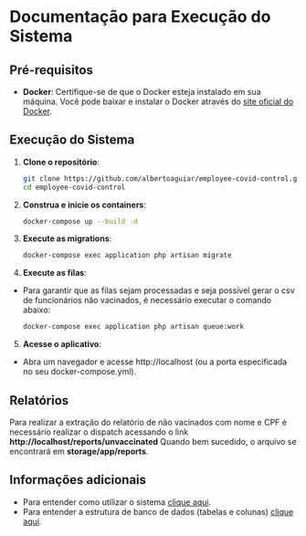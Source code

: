 # Documentação para Execução do Sistema

## Pré-requisitos

- **Docker**: Certifique-se de que o Docker esteja instalado em sua máquina. Você pode baixar e instalar o Docker através do [site oficial do Docker](https://www.docker.com/products/docker-desktop).

## Execução do Sistema

1. **Clone o repositório**:
   ```bash
   git clone https://github.com/albertoaguiar/employee-covid-control.git
   cd employee-covid-control
   ```

2. **Construa e inicie os containers**:
   ```bash
   docker-compose up --build -d
   ```
   
3. **Execute as migrations**:
   ```bash
   docker-compose exec application php artisan migrate
   ```
   
4. **Execute as filas**:
- Para garantir que as filas sejam processadas e seja possível gerar o csv de funcionários não vacinados, é necessário executar o comando abaixo:
  ```bash
  docker-compose exec application php artisan queue:work
  ```

5. **Acesse o aplicativo**:
- Abra um navegador e acesse http://localhost (ou a porta especificada no seu docker-compose.yml).


## Relatórios
Para realizar a extração do relatório de não vacinados com nome e CPF é necessário realizar o dispatch acessando o link **http://localhost/reports/unvaccinated**
Quando bem sucedido, o arquivo se encontrará em **storage/app/reports**.

## Informações adicionais
- Para entender como utilizar o sistema [clique aqui](https://github.com/albertoaguiar/feegow/blob/main/documento_utilizacao_feegow.pdf).
- Para entender a estrutura de banco de dados (tabelas e colunas) [clique aqui](https://github.com/albertoaguiar/feegow/blob/main/database_model.pdf).
